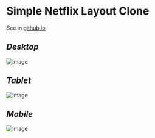 # Simple Netflix Layout Clone

See in [github.io](https://izanfir.github.io/netflix-layout-clone/)

## _Desktop_

![image](https://user-images.githubusercontent.com/75179881/121134841-4226cf80-c80a-11eb-83b5-e354f5709272.png)


## _Tablet_

![image](https://user-images.githubusercontent.com/75179881/121134768-2a4f4b80-c80a-11eb-9b3a-4a9de40da63e.png)


## _Mobile_

![image](https://user-images.githubusercontent.com/75179881/121134024-54ecd480-c809-11eb-9749-b2779ef410f3.png)
